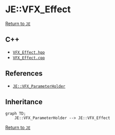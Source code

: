 # JE::VFX_Effect

[Return to `JE`](/docs/je.md)

## C++

- [`VFX_Effect.hpp`](/src/je/VFX_Effect.hpp)
- [`VFX_Effect.cpp`](/src/je/VFX_Effect.cpp)

## References

- [`JE::VFX_ParameterHolder`](/docs/je/VFX_ParameterHolder.md)

## Inheritance

```mermaid
graph TD;
    JE::VFX_ParameterHolder --> JE::VFX_Effect
```

[Return to `JE`](/docs/je.md)